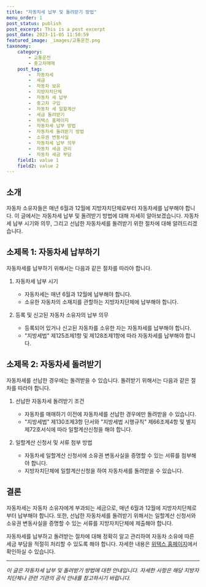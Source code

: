 ```yaml
---
title: "자동차세 납부 및 돌려받기 방법"
menu_order: 1
post_status: publish
post_excerpt: This is a post excerpt
post_date: 2023-11-05 11:50:59
featured_image: _images/교통운전.png
taxonomy:
    category:
        - 교통운전
        - 중고차매매
    post_tag:
        -  자동차세
        -  세금
        -  자동차 보유
        -  지방자치단체
        -  자동차 세 납부
        -  중고차 구입
        -  자동차 세 일할계산
        -  세금 돌려받기
        -  위택스 홈페이지
        -  자동차세 납부 방법
        -  자동차세 돌려받기 방법
        -  소유권 변동사실
        -  자동차세 납부 의무
        -  자동차 세금 관리
        -  자동차 세금 부담
    field1: value 1
    field2: value 2
---
```




## 소개

자동차 소유자들은 매년 6월과 12월에 지방자치단체로부터 자동차세를 납부해야 합니다. 이 글에서는 자동차세 납부 및 돌려받기 방법에 대해 자세히 알아보겠습니다. 자동차세 납부 시기와 의무, 그리고 선납한 자동차세를 돌려받기 위한 절차에 대해 알려드리겠습니다.

## 소제목 1: 자동차세 납부하기

자동차세를 납부하기 위해서는 다음과 같은 절차를 따라야 합니다.

1. 자동차세 납부 시기
   - 자동차세는 매년 6월과 12월에 납부해야 합니다.
   - 소유한 자동차의 소재지를 관할하는 지방자치단체에 납부해야 합니다.

2. 등록 및 신고된 자동차 소유자의 납부 의무
   - 등록되어 있거나 신고된 자동차를 소유한 자는 자동차세를 납부해야 합니다.
   - "지방세법" 제125조제1항 및 제128조제1항에 따라 자동차세를 납부해야 합니다.

## 소제목 2: 자동차세 돌려받기

자동차세를 선납한 경우에는 돌려받을 수 있습니다. 돌려받기 위해서는 다음과 같은 절차를 따라야 합니다.

1. 선납한 자동차세 돌려받기 조건
   - 자동차를 매매하기 이전에 자동차세를 선납한 경우에만 돌려받을 수 있습니다.
   - "지방세법" 제130조제3항 단서와 "지방세법 시행규칙" 제66조제4항 및 별지 제72호서식에 따라 일할계산신청을 해야 합니다.

2. 일할계산 신청서 및 서류 첨부 방법
   - 자동차세 일할계산 신청서에 소유권 변동사실을 증명할 수 있는 서류를 첨부해야 합니다.
   - 지방자치단체에 일할계산신청을 하여 자동차세를 돌려받을 수 있습니다.

## 결론

자동차세는 자동차 소유자에게 부과되는 세금으로, 매년 6월과 12월에 지방자치단체로부터 납부해야 합니다. 또한, 선납한 자동차세를 돌려받기 위해서는 일할계산 신청서와 소유권 변동사실을 증명할 수 있는 서류를 지방자치단체에 제출해야 합니다.

자동차세를 납부하고 돌려받는 절차에 대해 정확히 알고 관리하여 자동차 소유에 따른 세금 부담을 적절히 처리할 수 있도록 해야 합니다. 자세한 내용은 [위택스 홈페이지](http://www.wetax.go.kr)에서 확인하실 수 있습니다.

---

*이 글은 자동차세 납부 및 돌려받기 방법에 대한 안내입니다. 자세한 사항은 해당 지방자치단체나 관련 기관의 공식 안내를 참고하시기 바랍니다.*

